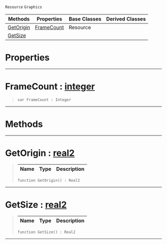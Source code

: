  `Resource` `Graphics`



|Methods|Properties|Base Classes|Derived Classes|
|---|---|---|---|
|[ GetOrigin](https://github.com/ZilchEngine/ZilchDocs/blob/master/code_reference/class_reference/spritesource.md#getorigin-zilch-engine-do)|[ FrameCount](https://github.com/ZilchEngine/ZilchDocs/blob/master/code_reference/class_reference/spritesource.md#framecount-zilch-engine-d)|Resource| |
|[ GetSize](https://github.com/ZilchEngine/ZilchDocs/blob/master/code_reference/class_reference/spritesource.md#getsize-zilch-engine-docu)| | | |


 #  Properties


---  
 #  FrameCount : [integer](https://github.com/ZilchEngine/ZilchDocs/blob/master/code_reference/nada_base_types/integer.md)

> 
> ``` lang=cpp, name=Nada
> var FrameCount : Integer


---  
 #  Methods


---  
 #  GetOrigin : [real2](https://github.com/ZilchEngine/ZilchDocs/blob/master/code_reference/nada_base_types/real2.md)

> 
> |Name|Type|Description|
> |---|---|---|
> ``` lang=cpp, name=Nada
> function GetOrigin() : Real2
> ``` 


---  
 #  GetSize : [real2](https://github.com/ZilchEngine/ZilchDocs/blob/master/code_reference/nada_base_types/real2.md)

> 
> |Name|Type|Description|
> |---|---|---|
> ``` lang=cpp, name=Nada
> function GetSize() : Real2
> ``` 


---  
 

 